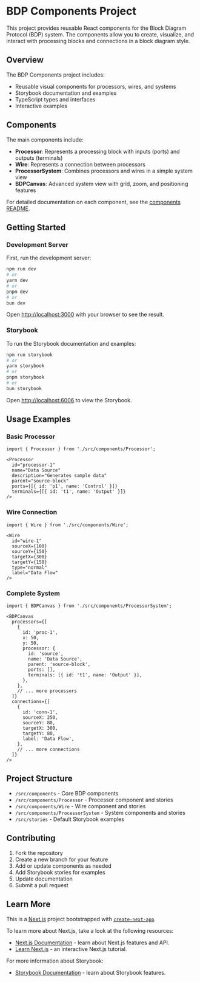 # BDP Components Project

This project provides reusable React components for the Block Diagram Protocol (BDP) system. The components allow you to create, visualize, and interact with processing blocks and connections in a block diagram style.

## Overview

The BDP Components project includes:

- Reusable visual components for processors, wires, and systems
- Storybook documentation and examples
- TypeScript types and interfaces
- Interactive examples

## Components

The main components include:

- **Processor**: Represents a processing block with inputs (ports) and outputs (terminals)
- **Wire**: Represents a connection between processors
- **ProcessorSystem**: Combines processors and wires in a simple system view
- **BDPCanvas**: Advanced system view with grid, zoom, and positioning features

For detailed documentation on each component, see the [components README](./src/components/README.md).

## Getting Started

### Development Server

First, run the development server:

```bash
npm run dev
# or
yarn dev
# or
pnpm dev
# or
bun dev
```

Open [http://localhost:3000](http://localhost:3000) with your browser to see the result.

### Storybook

To run the Storybook documentation and examples:

```bash
npm run storybook
# or
yarn storybook
# or
pnpm storybook
# or
bun storybook
```

Open [http://localhost:6006](http://localhost:6006) to view the Storybook.

## Usage Examples

### Basic Processor

```tsx
import { Processor } from './src/components/Processor';

<Processor
  id="processor-1"
  name="Data Source"
  description="Generates sample data"
  parent="source-block"
  ports={[{ id: 'p1', name: 'Control' }]}
  terminals={[{ id: 't1', name: 'Output' }]}
/>
```

### Wire Connection

```tsx
import { Wire } from './src/components/Wire';

<Wire
  id="wire-1"
  sourceX={100}
  sourceY={150}
  targetX={300}
  targetY={150}
  type="normal"
  label="Data Flow"
/>
```

### Complete System

```tsx
import { BDPCanvas } from './src/components/ProcessorSystem';

<BDPCanvas
  processors={[
    {
      id: 'proc-1',
      x: 50,
      y: 50,
      processor: {
        id: 'source',
        name: 'Data Source',
        parent: 'source-block',
        ports: [],
        terminals: [{ id: 't1', name: 'Output' }],
      },
    },
    // ... more processors
  ]}
  connections={[
    {
      id: 'conn-1',
      sourceX: 250,
      sourceY: 80,
      targetX: 300,
      targetY: 80,
      label: 'Data Flow',
    },
    // ... more connections
  ]}
/>
```

## Project Structure

- `/src/components` - Core BDP components
- `/src/components/Processor` - Processor component and stories
- `/src/components/Wire` - Wire component and stories
- `/src/components/ProcessorSystem` - System components and stories
- `/src/stories` - Default Storybook examples

## Contributing

1. Fork the repository
2. Create a new branch for your feature
3. Add or update components as needed
4. Add Storybook stories for examples
5. Update documentation
6. Submit a pull request

## Learn More

This is a [Next.js](https://nextjs.org) project bootstrapped with [`create-next-app`](https://nextjs.org/docs/app/api-reference/cli/create-next-app).

To learn more about Next.js, take a look at the following resources:

- [Next.js Documentation](https://nextjs.org/docs) - learn about Next.js features and API.
- [Learn Next.js](https://nextjs.org/learn) - an interactive Next.js tutorial.

For more information about Storybook:

- [Storybook Documentation](https://storybook.js.org/docs) - learn about Storybook features.

